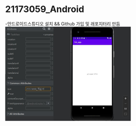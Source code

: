 # 21173059_Android
-안드로이드스튜디오 설치 && Github 가입 및 래포지터리 만듬
<img width="400" height="300" src="./pic/2st_png.JPG"></img>
